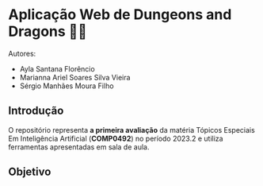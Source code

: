 # Aplicação Web de Dungeons and Dragons :dragon::sparkles:

Autores: 
 - Ayla Santana Florêncio  
 - Marianna Ariel Soares Silva Vieira  
 - Sérgio Manhães Moura Filho
## Introdução

O repositório representa **a primeira avaliação** da matéria Tópicos Especiais Em Inteligência Artificial (**COMP0492**) no período 2023.2 e utiliza ferramentas apresentadas em sala de aula.

## Objetivo 

